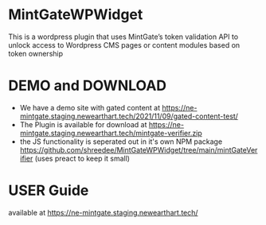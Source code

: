 # MintGateWPWidget
This is a wordpress plugin that uses MintGate’s token validation API to unlock access to Wordpress CMS pages or content modules based on token ownership



# DEMO and DOWNLOAD
* We have a demo site with gated content at https://ne-mintgate.staging.newearthart.tech/2021/11/09/gated-content-test/
* The Plugin is available for download at https://ne-mintgate.staging.newearthart.tech/mintgate-verifier.zip
* the JS functionality is seperated out in it's own NPM package https://github.com/shreedee/MintGateWPWidget/tree/main/mintGateVerifier (uses preact to keep it small)

# USER Guide 
available at https://ne-mintgate.staging.newearthart.tech/






